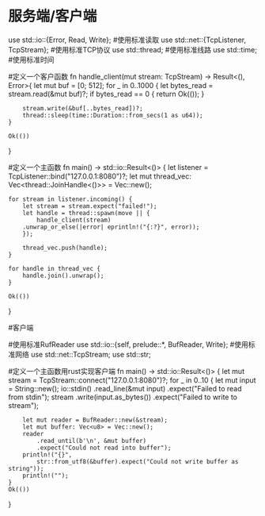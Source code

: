 #  服务端/客户端
use std::io::{Error, Read, Write};
#使用标准读取
use std::net::{TcpListener, TcpStream};
#使用标准TCP协议
use std::thread;
#使用标准线路
use std::time;
#使用标准时间

#定义一个客户函数
fn handle_client(mut stream: TcpStream) -> Result<(), Error>{
    let mut buf = [0; 512];
    for _ in 0..1000 {
        let bytes_read = stream.read(&mut buf)?;
        if bytes_read == 0 {
            return Ok(());
        }

        stream.write(&buf[..bytes_read])?;
        thread::sleep(time::Duration::from_secs(1 as u64));
    }

    Ok(())
}

#定义一个主函数
fn main() -> std::io::Result<()> {
    let listener = TcpListener::bind("127.0.0.1:8080")?;
    let mut thread_vec: Vec<thread::JoinHandle<()>> = Vec::new();

    for stream in listener.incoming() {
        let stream = stream.expect("failed!");
        let handle = thread::spawn(move || {
            handle_client(stream)
        .unwrap_or_else(|error| eprintln!("{:?}", error));
        });

        thread_vec.push(handle);
    }

    for handle in thread_vec {
        handle.join().unwrap();
    }

    Ok(())
}


#客户端

#使用标准RufReader
use std::io::{self, prelude::*, BufReader, Write};
#使用标准网络
use std::net::TcpStream;
use std::str;

#定义一个主函数用rust实现客户端
fn main() -> std::io::Result<()> {
    let mut stream = TcpStream::connect("127.0.0.1:8080")?;
    for _ in 0..10 {
        let mut input = String::new();
        io::stdin()
            .read_line(&mut input)
            .expect("Failed to read from stdin");
        stream
            .write(input.as_bytes())
            .expect("Failed to write to stream");
        
        let mut reader = BufReader::new(&stream);
        let mut buffer: Vec<u8> = Vec::new();
        reader
            .read_until(b'\n', &mut buffer)
            .expect("Could not read into buffer");
        println!("{}", 
            str::from_utf8(&buffer).expect("Could not write buffer as string"));
        println!("");
    }
    Ok(())
}

